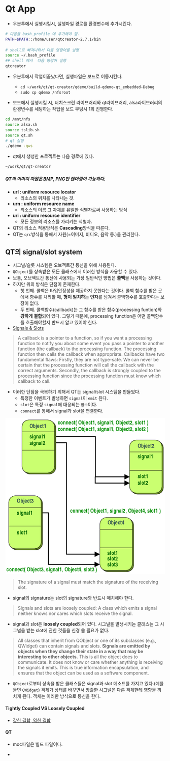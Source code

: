 # Qt App


- 우분투에서 실행시킬시, 실행파일 경로를 환경변수에 추가시킨다.

```bash
# 다음을 bash_profile 에 추가해야 함.
PATH=$PATH::/home/user/qtcreator-2.7.1/bin

# shell로 빠져나와서 다음 명령어를 실행
source ~/.bash_profile
## shell 에서  다음 명령어 실행
qtcreator
```
- 우분투에서 작업이끝났다면, 실행파일은 보드로 이동시킨다.
  - `cd ~/work/qt/qt-creator/qdemo/build-qdemo-qt_embedded-Debug`
  - `sudo cp qdemo /nfsroot`

- 보드에서 실행시킬 시, 터치스크린 라이브러리와 qt라이브러리, alsa라이브러리의 환경변수를 세팅하는 작업을 보드 부팅시 1회 진행한다.

```bash
cd /mnt/nfs
source alsa.sh
source tslib.sh
source qt.sh
# qt 실행
./qdemo -qws
```

- qt에서 생성한 프로젝트는 다음 경로에 있다.

```bash
~/work/qt/qt-creator
```

##### QT의 이미지 자원은 BMP, PNG만 렌더링이 가능하다.
- **url : uniform resource locator**
  - 리소스의 위치를 나타내는 것.
- **urn : uniform resource name**
  - 리소스의 이름 그 자체를 유일한 식별자로써 사용하는 방식
- **uri : uniform resource identifier**
  - 모든 정보의 리소스를 가리키는 식별자.
- QT의 리소스 적용방식은 **Cascading**방식을 따른다.
- QT는 `qrc`방식을 통해서 자원(=이미지, 비디오, 음악 등.)을 관리한다.

## QT의 signal/slot system
- 시그널/슬롯 시스템은 오브젝트간 통신을 위해 사용된다.
- `QObject`를 상속받은 모든 클래스에서 이러한 방식을 사용할 수 있다.
- 보통, 오브젝트간 통신에 사용되는 가장 일반적인 방법은 **콜백**을 사용하는 것이다.
- 하지만 위의 방식은 단점이 존재한다.
  - 첫 번째. 콜백은 타입안정성을 제공하지 못한다는 것이다. 콜백 함수를 받은 곳에서 함수를 처리할 때, **형이 일치하는 인자**를 넘겨서 콜백함수를 호출한다는 보장이 없다.
  - 두 번째. 콜백함수(callback)는 그 함수를 받은 함수(processing funtion)와 **강하게 결합**되어 있다. 그렇기 때문에,  processing function은 어떤 콜백함수를 호출해야할지 반드시 알고 있어야 한다.
- [Signals & Slots](http://doc.qt.io/qt-4.8/signalsandslots.html)
> A callback is a pointer to a function, so if you want a processing function to notify you about some event you pass a pointer to another function (the callback) to the processing function. The processing function then calls the callback when appropriate. Callbacks have two fundamental flaws: Firstly, they are not type-safe. We can never be certain that the processing function will call the callback with the correct arguments. Secondly, the callback is strongly coupled to the processing function since the processing function must know which callback to call.

- 이러한 단점을 극복하기 위해서 QT는 signal/slot 시스템을 만들었다.
  - 특정한 이벤트가 발생하면 `signal`이 `emit` 된다.
  - `slot`은 특정 `signal`에 대응되는 `함수`이다.
  - `connect`를 통해서 signal과 slot을 연결한다.

![signal/slot](./img/abstract-connections.png)
> The signature of a signal must match the signature of the receiving slot.
- signal의 signature는 slot의 signature와 반드시 매치해야 한다.

> Signals and slots are loosely coupled: A class which emits a signal neither knows nor cares which slots receive the signal.
- signal과 slot은 **loosely coupled**되어 있다. 시그널을 발생시키는 클래스는 그 시그널을 받는 slot에 관한 것들을 신경 쓸 필요가 없다.

> All classes that inherit from QObject or one of its subclasses (e.g., QWidget) can contain signals and slots. **Signals are emitted by objects when they change their state in a way that may be interesting to other objects.** This is all the object does to communicate. It does not know or care whether anything is receiving the signals it emits. This is true information encapsulation, and ensures that the object can be used as a software component.
- `QObject`로부터 상속을 받은 클래스들은 signal과 slot 메소드를 가지고 있다.(예를 들면 `QWidget`) 객체가 상태를 바꾸면서 방출한 시그널은 다른 객체한테 영향을 끼치게 된다. 객체는 이러한 방식으로 통신을 한다.

#### Tightly Coupled VS Loosely Coupled
- [강한 결합, 약한 결합](http://www.codesuggestions.com/java/tight-coupling-and-loose-coupling-between-java-objects/)

#### QT
- moc파일은 빌드 파일이다.











-
